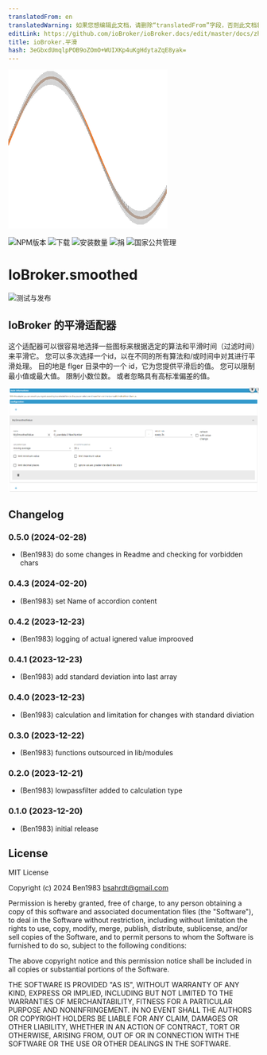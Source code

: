 ```yaml
---
translatedFrom: en
translatedWarning: 如果您想编辑此文档，请删除“translatedFrom”字段，否则此文档将再次自动翻译
editLink: https://github.com/ioBroker/ioBroker.docs/edit/master/docs/zh-cn/adapterref/iobroker.smoothed/README.md
title: ioBroker.平滑
hash: 3eGbxdUmqlpPOB9oZOmO+WUIXKp4uKgHdytaZqE8yak=
---
```

![标识](../../../en/adapterref/iobroker.smoothed/admin/smoothed.png)

![NPM版本](https://img.shields.io/npm/v/iobroker.smoothed.svg)
![下载](https://img.shields.io/npm/dm/iobroker.smoothed.svg)
![安装数量](https://iobroker.live/badges/smoothed-installed.svg)
![捐](https://img.shields.io/badge/paypal-donate%20|%20spenden-blue.svg)
![国家公共管理](https://nodei.co/npm/iobroker.smoothed.png?downloads=true)

# IoBroker.smoothed
![测试与发布](https://github.com/BenAhrdt/iobroker.smoothed/workflows/Test%20and%20Release/badge.svg)

## IoBroker 的平滑适配器
这个适配器可以很容易地选择一些图标来根据选定的算法和平滑时间（过滤时间）来平滑它。
您可以多次选择一个id，以在不同的所有算法和/或时间中对其进行平滑处理。
目的地是 flger 目录中的一个 id，它为您提供平滑后的值。
您可以限制最小值或最大值。
限制小数位数。
或者忽略具有高标准偏差的值。

![替代文本](../../../en/adapterref/iobroker.smoothed/image.png)

## Changelog
<!--
	Placeholder for the next version (at the beginning of the line):
	### **WORK IN PROGRESS**
-->
### 0.5.0 (2024-02-28)
* (Ben1983) do some changes in Readme and checking for vorbidden chars

### 0.4.3 (2024-02-20)
* (Ben1983) set Name of accordion content

### 0.4.2 (2023-12-23)
* (Ben1983) logging of actual ignered value improoved

### 0.4.1 (2023-12-23)
* (Ben1983) add standard deviation into last array

### 0.4.0 (2023-12-23)
* (Ben1983) calculation and limitation for changes with standard diviation

### 0.3.0 (2023-12-22)
* (Ben1983) functions outsourced in lib/modules

### 0.2.0 (2023-12-21)
* (Ben1983) lowpassfilter added to calculation type

### 0.1.0 (2023-12-20)
* (Ben1983) initial release

## License
MIT License

Copyright (c) 2024 Ben1983 <bsahrdt@gmail.com>

Permission is hereby granted, free of charge, to any person obtaining a copy
of this software and associated documentation files (the "Software"), to deal
in the Software without restriction, including without limitation the rights
to use, copy, modify, merge, publish, distribute, sublicense, and/or sell
copies of the Software, and to permit persons to whom the Software is
furnished to do so, subject to the following conditions:

The above copyright notice and this permission notice shall be included in all
copies or substantial portions of the Software.

THE SOFTWARE IS PROVIDED "AS IS", WITHOUT WARRANTY OF ANY KIND, EXPRESS OR
IMPLIED, INCLUDING BUT NOT LIMITED TO THE WARRANTIES OF MERCHANTABILITY,
FITNESS FOR A PARTICULAR PURPOSE AND NONINFRINGEMENT. IN NO EVENT SHALL THE
AUTHORS OR COPYRIGHT HOLDERS BE LIABLE FOR ANY CLAIM, DAMAGES OR OTHER
LIABILITY, WHETHER IN AN ACTION OF CONTRACT, TORT OR OTHERWISE, ARISING FROM,
OUT OF OR IN CONNECTION WITH THE SOFTWARE OR THE USE OR OTHER DEALINGS IN THE
SOFTWARE.